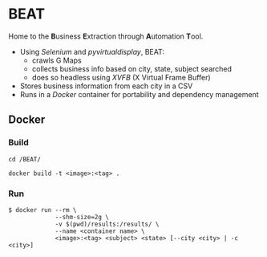 # **BEAT**

Home to the **B**usiness **E**xtraction through **A**utomation **T**ool.

- Using *Selenium* and *pyvirtualdisplay*, BEAT:
  - crawls G Maps
  - collects business info based on city, state, subject searched
  - does so headless using *XVFB* (X Virtual Frame Buffer)
- Stores business information from each city in a CSV
- Runs in a *Docker* container for portability and dependency management

## **Docker**

### **Build**

    cd /BEAT/

    docker build -t <image>:<tag> .

### **Run**

    $ docker run --rm \
                 --shm-size=2g \
                 -v $(pwd)/results:/results/ \
                 --name <container name> \
                 <image>:<tag> <subject> <state> [--city <city> | -c <city>]
